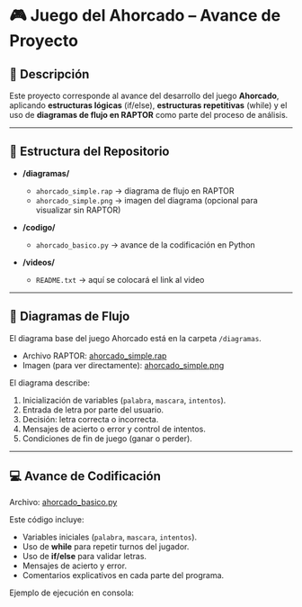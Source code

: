 # 🎮 Juego del Ahorcado – Avance de Proyecto

## 📌 Descripción
Este proyecto corresponde al avance del desarrollo del juego **Ahorcado**, aplicando **estructuras lógicas** (if/else), **estructuras repetitivas** (while) y el uso de **diagramas de flujo en RAPTOR** como parte del proceso de análisis.

---

## 📂 Estructura del Repositorio
- **/diagramas/**
  - `ahorcado_simple.rap` → diagrama de flujo en RAPTOR  
  - `ahorcado_simple.png` → imagen del diagrama (opcional para visualizar sin RAPTOR)  

- **/codigo/**
  - `ahorcado_basico.py` → avance de la codificación en Python  

- **/videos/**
  - `README.txt` → aquí se colocará el link al video   

---

## 📝 Diagramas de Flujo
El diagrama base del juego Ahorcado está en la carpeta `/diagramas`.  
- Archivo RAPTOR: [ahorcado_simple.rap](diagramas/ahorcado_simple.rap)  
- Imagen (para ver directamente): [ahorcado_simple.png](diagramas/ahorcado_simple.png)  

El diagrama describe:
1. Inicialización de variables (`palabra`, `mascara`, `intentos`).  
2. Entrada de letra por parte del usuario.  
3. Decisión: letra correcta o incorrecta.  
4. Mensajes de acierto o error y control de intentos.  
5. Condiciones de fin de juego (ganar o perder).  

---

## 💻 Avance de Codificación
Archivo: [ahorcado_basico.py](codigo/ahorcado_basico.py)  

Este código incluye:
- Variables iniciales (`palabra`, `mascara`, `intentos`).  
- Uso de **while** para repetir turnos del jugador.  
- Uso de **if/else** para validar letras.  
- Mensajes de acierto y error.  
- Comentarios explicativos en cada parte del programa.  

Ejemplo de ejecución en consola:
